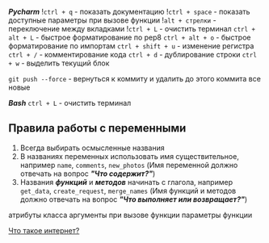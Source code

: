 ***Pycharm***
!`ctrl + q` - показать документацию
!`ctrl + space` - показать доступные параметры при вызове функции
!`alt + стрелки` - переключение между вкладками
!`ctrl + L` - очистить терминал
`ctrl + alt + L` - быстрое форматирование по pep8
`ctrl + alt + o` - быстрое форматирование по импортам
`ctrl + shift + u` - изменение регистра
`ctrl + /` - комментирование кода
`ctrl + d` - дублирование строки
`ctrl + w` - выделить текущий блок

`git push --force` - вернуться к коммиту и удалить до этого коммита все новые

***Bash***
`ctrl + L` - очистить терминал


## Правила работы с переменными

1. Всегда выбирать осмысленные названия
2. В названиях переменных использовать имя существительное, например `name`, `comments`, `new_photos` (Имя переменной должно отвечать на вопрос ***"Что содержит?"***)
3. Названия ***функций*** и ***методов*** начинать с глагола, например `get_data`, `create_request`, `merge_names` (Имя функций и методов должно отвечать на вопрос ***"Что выполняет или возвращает?"***)


атрибуты класса
аргументы при вызове функции
параметры функции


[Что такое интернет?](https://roadmap.sh/guides/what-is-internet)